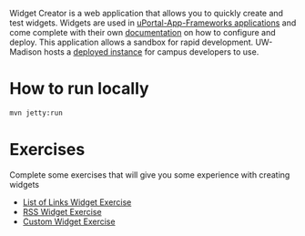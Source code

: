 Widget Creator is a web application that allows you to quickly create and test
widgets.  Widgets are used in
[uPortal-App-Frameworks applications](https://github.com/UW-Madison-DoIT/uw-frame)
and come complete with their own
[documentation](http://uw-madison-doit.github.io/uw-frame/widgets.html) on how
to configure and deploy.  This application allows a sandbox for rapid
development.  UW-Madison hosts a
[deployed instance](https://test.my.wisc.edu/widget-creator) for campus
developers to use.

# How to run locally
```bash
mvn jetty:run
```


# Exercises
Complete some exercises that will give you some experience with creating widgets

* [List of Links Widget Exercise](listOfLinksWidgetExercise.md)
* [RSS Widget Exercise](rssWidgetExercise.md)
* [Custom Widget Exercise](customWidgetExercise.md)
